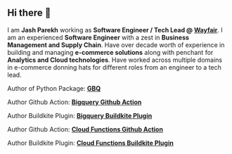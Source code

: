 ## Hi there 👋

I am **Jash Parekh** working as **Software Engineer / Tech Lead @ [Wayfair](https://wayfair.com)**. I am an experienced **Software Engineer** with a zest in **Business Management and Supply Chain**. Have over decade worth of experience in building and managing **e-commerce solutions** along with penchant for **Analytics and Cloud technologies**. Have worked across multiple domains in e-commerce donning hats for different roles from an engineer to a tech lead.

Author of Python Package: **[GBQ](https://pypi.org/project/gbq/)**

Author Github Action: **[Bigquery Github Action](https://github.com/marketplace/actions/google-bigquery-deploy-table-view-and-other-structure-definitions-action-for-github-action)**

Author Buildkite Plugin: **[Bigquery Buildkite Plugin](https://github.com/wayfair-incubator/bigquery-buildkite-plugin)**

Author Github Action: **[Cloud Functions Github Action](https://github.com/marketplace/actions/google-cloud-function-deploy-code-action-for-github-action)**

Author Buildkite Plugin: **[Cloud Functions Buildkite Plugin](https://github.com/wayfair-incubator/cloud-functions-buildkite-plugin)**
